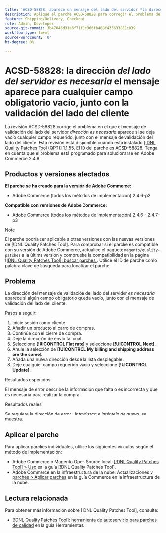 ```yaml
---
title: 'ACSD-58828: aparece un mensaje del lado del servidor *la dirección es obligatoria* para cualquier campo obligatorio vacío, junto con la validación del lado del cliente'
description: Aplique el parche ACSD-58828 para corregir el problema de Adobe Commerce donde el mensaje de validación del lado del servidor *address is required* aparece si se deja vacío cualquier campo requerido, junto con el mensaje de validación del lado del cliente.
feature: Shipping/Delivery, Checkout
role: Admin, Developer
source-git-commit: 3b47046d31a6f71f8c366fb468f435633832c039
workflow-type: tm+mt
source-wordcount: '0'
ht-degree: 0%

---
```



# ACSD-58828: la dirección *del lado del servidor es necesaria* el mensaje aparece para cualquier campo obligatorio vacío, junto con la validación del lado del cliente

La revisión ACSD-58828 corrige el problema en el que el mensaje de validación del lado del servidor *dirección es necesaria* aparece si se deja vacío cualquier campo requerido, junto con el mensaje de validación del lado del cliente. Esta revisión está disponible cuando está instalado [[!DNL Quality Patches Tool (QPT)]](/help/tools/quality-patches-tool/quality-patches-tool-to-self-serve-quality-patches.md) 1.1.55. El ID del parche es ACSD-58828. Tenga en cuenta que el problema está programado para solucionarse en Adobe Commerce 2.4.8.

## Productos y versiones afectados

**El parche se ha creado para la versión de Adobe Commerce:**
* Adobe Commerce (todos los métodos de implementación) 2.4.6-p2

**Compatible con versiones de Adobe Commerce:**
* Adobe Commerce (todos los métodos de implementación) 2.4.6 - 2.4.7-p3

>[!NOTE]
>
>El parche podría ser aplicable a otras versiones con las nuevas versiones de [!DNL Quality Patches Tool]. Para comprobar si el parche es compatible con su versión de Adobe Commerce, actualice el paquete `magento/quality-patches` a la última versión y compruebe la compatibilidad en la página [[!DNL Quality Patches Tool]: buscar parches ](https://experienceleague.adobe.com/tools/commerce-quality-patches/index.html). Utilice el ID de parche como palabra clave de búsqueda para localizar el parche.

## Problema

La dirección del mensaje de validación del lado del servidor *es necesaria* aparece si algún campo obligatorio queda vacío, junto con el mensaje de validación del lado del cliente.

Pasos a seguir:

1. Inicie sesión como cliente.
1. Añadir un producto al carro de compras.
1. Continúe con el cierre de compra.
1. Deje la dirección de envío tal cual.
1. Seleccione **[!UICONTROL Flat rate]** y seleccione **[!UICONTROL Next]**.
1. Anule la selección de **[!UICONTROL My billing and shipping address are the same]**.
1. Añada una nueva dirección desde la lista desplegable.
1. Deje cualquier campo requerido vacío y seleccione **[!UICONTROL Update]**.

Resultados esperados:

El mensaje de error describe la información que falta o es incorrecta y que es necesaria para realizar la compra.

Resultados reales:

Se requiere la dirección de error *. Introduzca e inténtelo de nuevo.* se muestra.

## Aplicar el parche

Para aplicar parches individuales, utilice los siguientes vínculos según el método de implementación:

* Adobe Commerce o Magento Open Source local: [[!DNL Quality Patches Tool] > Uso](/help/tools/quality-patches-tool/usage.md) en la guía [!DNL Quality Patches Tool].
* Adobe Commerce en la infraestructura de la nube: [Actualizaciones y parches > Aplicar parches](https://experienceleague.adobe.com/docs/commerce-cloud-service/user-guide/develop/upgrade/apply-patches.html) en la guía Commerce en la infraestructura de la nube.

## Lectura relacionada

Para obtener más información sobre [!DNL Quality Patches Tool], consulte:

* [[!DNL Quality Patches Tool]: herramienta de autoservicio para parches de calidad](/help/tools/quality-patches-tool/quality-patches-tool-to-self-serve-quality-patches.md) en la guía Herramientas.
